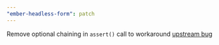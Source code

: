 ```yaml
---
"ember-headless-form": patch
---
```


Remove optional chaining in `assert()`  call to workaround [upstream bug](https://github.com/ember-cli/babel-plugin-debug-macros/issues/89)
